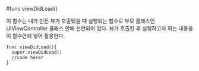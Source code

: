 #func viewDidLoad()

이 함수는 내가 만든 뷰가 호출됐을 때 실행되는 함수로 부모 클래스인 UIViewController 클래스 안에 선언되어 있다.
뷰가 호출된 후 실행하고자 하는 내용을 이 함수안에 넣어 활용한다.

    func viewDidLoad(){
      super.viewDidLoad()
      //code here!
    }
